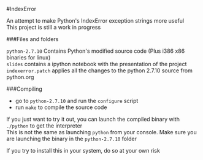 #IndexError

An attempt to make Python's IndexError exception strings more useful  
This project is still a work in progress  

###Files and folders  

 `python-2.7.10` Contains Python's modified source code (Plus i386 x86 binaries for linux)  
 `slides` contains a ipython notebook with the presentation of the project  
 `indexerror.patch` applies all the changes to the python 2.7.10 source from python.org

###Compiling  

* go to `python-2.7.10` and run the `configure` script
* run `make` to compile the source code

If you just want to try it out, you can launch the compiled binary with `./python` to get the interpreter  
This is not the same as launching `python` from your console. Make sure you are launching the binary in the `python-2.7.10` folder  

If you try to install this in your system, do so at your own risk
